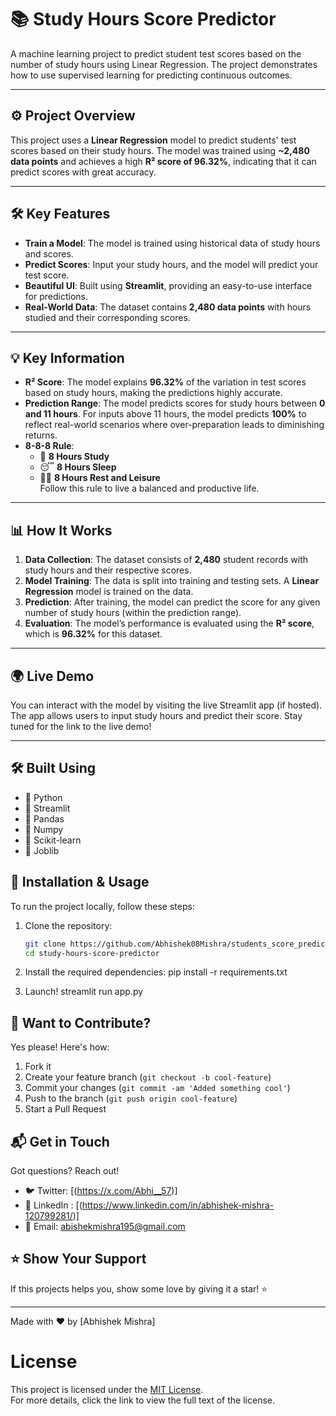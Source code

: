 # 📚 Study Hours Score Predictor

A machine learning project to predict student test scores based on the number of study hours using Linear Regression. The project demonstrates how to use supervised learning for predicting continuous outcomes.

---

## ⚙️ Project Overview

This project uses a **Linear Regression** model to predict students' test scores based on their study hours. The model was trained using **~2,480 data points** and achieves a high **R² score of 96.32%**, indicating that it can predict scores with great accuracy.

---

## 🛠️ Key Features

- **Train a Model**: The model is trained using historical data of study hours and scores.
- **Predict Scores**: Input your study hours, and the model will predict your test score.
- **Beautiful UI**: Built using **Streamlit**, providing an easy-to-use interface for predictions.
- **Real-World Data**: The dataset contains **2,480 data points** with hours studied and their corresponding scores.

---

## 💡 Key Information

- **R² Score**: The model explains **96.32%** of the variation in test scores based on study hours, making the predictions highly accurate.
- **Prediction Range**: The model predicts scores for study hours between **0 and 11 hours**. For inputs above 11 hours, the model predicts **100%** to reflect real-world scenarios where over-preparation leads to diminishing returns.
- **8-8-8 Rule**:  
   - 📖 **8 Hours Study**  
   - 😴 **8 Hours Sleep**  
   - 🧘‍♀️ **8 Hours Rest and Leisure**  
  Follow this rule to live a balanced and productive life.

---

## 📊 How It Works

1. **Data Collection**: The dataset consists of **2,480** student records with study hours and their respective scores.
2. **Model Training**: The data is split into training and testing sets. A **Linear Regression** model is trained on the data.
3. **Prediction**: After training, the model can predict the score for any given number of study hours (within the prediction range).
4. **Evaluation**: The model’s performance is evaluated using the **R² score**, which is **96.32%** for this dataset.

---

## 🌍 Live Demo

You can interact with the model by visiting the live Streamlit app (if hosted). The app allows users to input study hours and predict their score. Stay tuned for the link to the live demo!

---

## 🛠️ Built Using

- 🐍 Python
- 🎈 Streamlit
- 🐼 Pandas
- 🔢 Numpy
- 🧠 Scikit-learn
- 📖 Joblib


## 🔧 Installation & Usage

To run the project locally, follow these steps:

1. Clone the repository:

   ```bash
   git clone https://github.com/Abhishek08Mishra/students_score_predictions.git
   cd study-hours-score-predictor
2. Install the required dependencies:
        pip install -r requirements.txt

3. Launch!
    streamlit run app.py

## 🤝 Want to Contribute?

Yes please! Here's how:

1. Fork it
2. Create your feature branch (`git checkout -b cool-feature`)
3. Commit your changes (`git commit -am 'Added something cool'`)
4. Push to the branch (`git push origin cool-feature`)
5. Start a Pull Request

## 📬 Get in Touch

Got questions? Reach out!

- 🐦 Twitter: [(https://x.com/Abhi__57)]
- 💼 LinkedIn : [(https://www.linkedin.com/in/abhishek-mishra-120799281/)]
- 📧 Email: abishekmishra195@gmail.com


## ⭐ Show Your Support

If this projects helps you, show some love by giving it a star! ⭐

---
Made with ❤️ by [Abhishek Mishra]

# License

This project is licensed under the [MIT License](./LICENSE).  
For more details, click the link to view the full text of the license.

